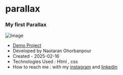 # parallax
### My first Parallax 


![Image](https://github.com/user-attachments/assets/e54b9e44-399f-4dd6-99e9-27b51b0db327)
 
- [Demo Project](https://nastaranghorbanpour.github.io/personal-portfolio/)
- Developed by Nastaran Ghorbanpour
- Created - 2025-02-16
- Technologies Used : Html , css 
- How to reach me : with my 
[instagram](https://www.instagram.com/nestacode.lab/) and 
[linkedin](https://www.linkedin.com/in/nastaran-ghorbanpour-027a7b349/)
